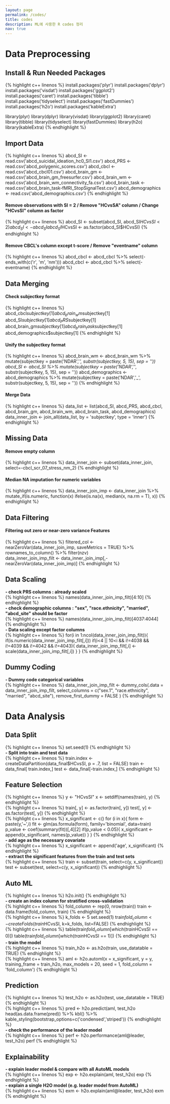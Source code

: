 ```yaml
---
layout: page
permalink: /codes/
title: codes
description: ML에 사용한 R codes 정리
nav: true
---
```


# **Data Preprocessing**
## Install & Run Needed Packages
{% highlight c++ linenos %}
install.packages('plyr')
install.packages('dplyr')
install.packages('visdat')
install.packages('ggplot2')
install.packages('caret')
install.packages('tibble')
install.packages('tidyselect')
install.packages('fastDummies')
install.packages('h2o')
install.packages('kableExtra')

library(plyr)
library(dplyr)
library(visdat)
library(ggplot2)
library(caret)
library(tibble)
library(tidyselect)
library(fastDummies)
library(h2o)
library(kableExtra)
{% endhighlight %}
<br/>

## Import Data
{% highlight c++ linenos %}
abcd_SI <- read.csv('abcd_suicidal_ideation_hc0_SI1.csv')
abcd_PRS <- read.csv('abcd_polygenic_scores.csv')
abcd_cbcl <- read.csv('abcd_cbcl01.csv')
abcd_brain_gm <- read.csv('abcd_brain_gm_freesurfer.csv')
abcd_brain_wm <- read.csv('abcd_brain_wm_connectivity_fa.csv')
abcd_brain_task <- read.csv('abcd_brain_task-fMRI_StopSignalTest.csv')
abcd_demographics <- read.csv('abcd_demographics.csv')
{% endhighlight %}
<br/>

#### Remove observations with SI = 2 / Remove "HCvsSA" column / Change "HCvsSI" column as factor
{% highlight c++ linenos %}
abcd_SI <- subset(abcd_SI, abcd_SI$HCvsSI < 2)
abcd_SI <- abcd_SI %>% select(-HCvsSA)
abcd_SI$HCvsSI <- as.factor(abcd_SI$HCvsSI)
{% endhighlight %}
<br/>

#### Remove CBCL's column except t-score / Remove "eventname" column
{% highlight c++ linenos %}
abcd_cbcl <- abcd_cbcl %>% select(-ends_with(c('r', 'm', 'nm')))
abcd_cbcl <- abcd_cbcl %>% select(-eventname)
{% endhighlight %}
<br/>

## Data Merging
#### Check subjectkey format
{% highlight c++ linenos %}
abcd_cbcl$subjectkey[1]
abcd_brain_wm$subjectkey[1]
abcd_SI$subjectkey[1]
abcd_PRS$subjectkey[1]
abcd_brain_gm$subjectkey[1]
abcd_brain_task$subjectkey[1]
abcd_demographics$subjectkey[1]
{% endhighlight %}
<br/>

#### Unify the subjectkey format
{% highlight c++ linenos %}
abcd_brain_wm <- abcd_brain_wm %>%
  mutate(subjectkey = paste('NDAR','_', substr(subjectkey, 5, 15), sep = ''))
abcd_SI <- abcd_SI %>%
  mutate(subjectkey = paste('NDAR','_', substr(subjectkey, 5, 15), sep = ''))
abcd_demographics <- abcd_demographics %>%
  mutate(subjectkey = paste('NDAR','_', substr(subjectkey, 5, 15), sep = ''))
{% endhighlight %}
<br/>

#### Merge Data
{% highlight c++ linenos %}
data_list <- list(abcd_SI, abcd_PRS, abcd_cbcl, abcd_brain_gm, abcd_brain_wm, abcd_brain_task, abcd_demographics)
data_inner_join <- join_all(data_list, by = 'subjectkey', type = 'inner')
{% endhighlight %}
<br/>

## Missing Data
#### Remove empty column
{% highlight c++ linenos %}
data_inner_join <- subset(data_inner_join, select=-cbcl_scr_07_stress_nm_2)
{% endhighlight %}
<br/>

#### Median NA imputation for numeric variables
{% highlight c++ linenos %}
data_inner_join_imp <- data_inner_join %>%
  mutate_if(is.numeric, function(x) ifelse(is.na(x), median(x, na.rm = T), x))
{% endhighlight %}
<br/>

## Data Filtering
#### Filtering out zero or near-zero variance Features
{% highlight c++ linenos %}
filtered_col <- nearZeroVar(data_inner_join_imp, saveMetrics = TRUE) %>%
  rownames_to_column() %>%
  filter(nzv) <br/>
data_inner_join_imp_filt <- data_inner_join_imp[,-nearZeroVar(data_inner_join_imp)]
{% endhighlight %}
<br/>

## Data Scaling
**- check PRS columns : already scaled** <br/>
{% highlight c++ linenos %}
names(data_inner_join_imp_filt)[4:10]
{% endhighlight %}
<br/>
**- check demographic columns : "sex", "race.ethnicity", "married", "abcd_site" should be factor** <br/>
{% highlight c++ linenos %}
names(data_inner_join_imp_filt)[4037:4044]
{% endhighlight %}
<br/>
**- Data scaling except factor columns** <br/>
{% highlight c++ linenos %}
for(i in 1:ncol(data_inner_join_imp_filt)){
  if(is.numeric(data_inner_join_imp_filt[,i]))
    if(i<4 || 10<i && i!=4038 && i!=4039 && i!=4042 && i!=4043){
    data_inner_join_imp_filt[,i] <- scale(data_inner_join_imp_filt[,i])
  }
}
{% endhighlight %}
<br/>

## Dummy Coding
**- Dummy code categorical variables** <br/>
{% highlight c++ linenos %}
data_inner_join_imp_filt <- dummy_cols(.data = data_inner_join_imp_filt,
           select_columns = c("sex.1", "race.ethnicity", "married", "abcd_site"),
           remove_first_dummy = FALSE
)
{% endhighlight %}
<br/>

# **Data Analysis**
## Data Split
{% highlight c++ linenos %}
set.seed(1)
{% endhighlight %}
<br/>
**- Split into train and test data** <br/>
{% highlight c++ linenos %}
train.index <- createDataPartition(data_final$HCvsSI, p = .7, list = FALSE)
train <- data_final[ train.index,]
test  <- data_final[-train.index,]
{% endhighlight %}
<br/>

## Feature Selection
{% highlight c++ linenos %}
y <- "HCvsSI"
x <- setdiff(names(train), y)
{% endhighlight %}
<br/>
{% highlight c++ linenos %}
train[, y] <- as.factor(train[, y])
test[, y] <- as.factor(test[, y])
{% endhighlight %}
<br/>
{% highlight c++ linenos %}
x_significant <- c()
for (i in x){
  form <- paste(y,'~',i)
  fit <- glm(as.formula(form), family='binomial', data=train)
  p_value <- coef(summary(fit))[,4][2]
  if(p_value < 0.05){
    x_significant <- append(x_significant, names(p_value))
  }
}
{% endhighlight %}
<br/>
**- add age as the necessary covariate** <br/>
{% highlight c++ linenos %}
x_significant <- append('age', x_significant)
{% endhighlight %}
<br/>
**- extract the significant features from the train and test sets** <br/>
{% highlight c++ linenos %}
train <- subset(train, select=c(y, x_significant))
test <- subset(test, select=c(y, x_significant))
{% endhighlight %}
<br/>

## Auto ML
{% highlight c++ linenos %}
h2o.init()
{% endhighlight %}
<br/>
**- create an index column for stratified cross-validation** <br/>
{% highlight c++ linenos %}
fold_column <- rep(0, nrow(train))
train <- data.frame(fold_column, train)
{% endhighlight %}
<br/>
{% highlight c++ linenos %}
k_folds <- 5
set.seed(1)
train$fold_column <- createFolds(train$HCvsSI, k=k_folds, list=FALSE)
{% endhighlight %}
<br/>
{% highlight c++ linenos %}
table(train$fold_column[which(train$HCvsSI == 0)])
table(train$fold_column[which(train$HCvsSI == 1)])
{% endhighlight %}
<br/>
**- train the model** <br/>
{% highlight c++ linenos %}
train_h2o <- as.h2o(train, use_datatable = TRUE)
{% endhighlight %}
<br/>
{% highlight c++ linenos %}
aml <- h2o.automl(x = x_significant, y = y,
                  training_frame = train_h2o,
                  max_models = 20,
                  seed = 1,
                  fold_column = 'fold_column')
{% endhighlight %}
<br/>

## Prediction
{% highlight c++ linenos %}
test_h2o <- as.h2o(test, use_datatable = TRUE)
{% endhighlight %}
<br/>
{% highlight c++ linenos %}
pred <- h2o.predict(aml, test_h2o
head(as.data.frame(pred)) %>%
  kbl() %>%
  kable_styling(bootstrap_options=c('condensed','striped'))
{% endhighlight %}
<br/>
**- check the performance of the leader model** <br/>
{% highlight c++ linenos %}
perf <- h2o.performance(aml@leader, test_h2o)
perf
{% endhighlight %}
<br/>

## Explainability
**- explain leader model & compare with all AutoML models** <br/>
{% highlight c++ linenos %}
exp <- h2o.explain(aml, test_h2o)
exp
{% endhighlight %}
<br/>
**- explain a single H2O model (e.g. leader model from AutoML)** <br/>
{% highlight c++ linenos %}
exm <- h2o.explain(aml@leader, test_h2o)
exm
{% endhighlight %}
